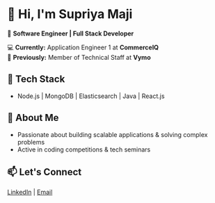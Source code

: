 # 👋 Hi, I'm Supriya Maji  
🚀 **Software Engineer | Full Stack Developer**  

💻 **Currently:** Application Engineer 1 at **CommerceIQ**  
🏢 **Previously:** Member of Technical Staff at **Vymo**  

## 🔹 Tech Stack  
- Node.js | MongoDB | Elasticsearch | Java | React.js  

## 🔹 About Me  
- Passionate about building scalable applications & solving complex problems  
- Active in coding competitions & tech seminars  

## 📫 Let's Connect  
[LinkedIn](https://www.linkedin.com/in/supriyamaji/) | [Email](majisupriya198@gmail.com)  
